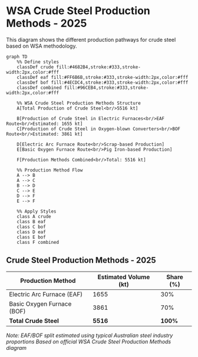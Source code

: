 # WSA Crude Steel Production Methods - 2025

This diagram shows the different production pathways for crude steel based on WSA methodology.

```mermaid
graph TD
    %% Define styles
    classDef crude fill:#4682B4,stroke:#333,stroke-width:2px,color:#fff
    classDef eaf fill:#FF6B6B,stroke:#333,stroke-width:2px,color:#fff
    classDef bof fill:#4ECDC4,stroke:#333,stroke-width:2px,color:#fff
    classDef combined fill:#96CEB4,stroke:#333,stroke-width:2px,color:#fff
    
    %% WSA Crude Steel Production Methods Structure
    A[Total Production of Crude Steel<br/>5516 kt]
    
    B[Production of Crude Steel in Electric Furnaces<br/>EAF Route<br/>Estimated: 1655 kt]
    C[Production of Crude Steel in Oxygen-blown Converters<br/>BOF Route<br/>Estimated: 3861 kt]
    
    D[Electric Arc Furnace Route<br/>Scrap-based Production]
    E[Basic Oxygen Furnace Route<br/>Pig Iron-based Production]
    
    F[Production Methods Combined<br/>Total: 5516 kt]
    
    %% Production Method Flow
    A --> B
    A --> C
    B --> D
    C --> E
    D --> F
    E --> F
    
    %% Apply Styles
    class A crude
    class B eaf
    class C bof
    class D eaf
    class E bof
    class F combined
```

## Crude Steel Production Methods - 2025

| Production Method | Estimated Volume (kt) | Share (%) |
|-------------------|----------------------|-----------|
| Electric Arc Furnace (EAF) | 1655 | 30% |
| Basic Oxygen Furnace (BOF) | 3861 | 70% |
| **Total Crude Steel** | **5516** | **100%** |

*Note: EAF/BOF split estimated using typical Australian steel industry proportions*
*Based on official WSA Crude Steel Production Methods diagram*

